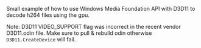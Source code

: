 Small example of how to use Windows Media Foundation API with D3D11 to decode h264 files using the gpu.

Note: D3D11 VIDEO_SUPPORT flag was incorrect in the recent vendor D3D11.odin file. Make sure to pull & rebuild odin otherwise `D3D11.CreateDevice` will fail.
